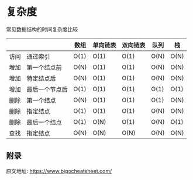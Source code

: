 # 复杂度

常见数据结构的时间复杂度比较

|      |                | 数组 | 单向链表 | 双向链表 | 队列 | 栈   |
| :--- | -------------- | ---- | -------- | -------- | ---- | ---- |
| 访问 | 通过索引       | O(1) | O(1)     | O(1)     | O(N) | O(N) |
| 增加 | 第一个结点前   | O(N) | O(1)     | O(1)     | O(N) | O(N) |
| 增加 | 特定结点后     | O(N) | O(1)     | O(1)     | O(N) | O(N) |
| 增加 | 最后一个节点后 | O(1) | O(1)     | O(1)     | O(1) | O(1) |
| 删除 | 第一个结点     | O(N) | O(1)     | O(1)     | O(1) | O(N) |
| 删除 | 指定结点       | O(1) | O(1)     | O(1)     | O(N) | O(N) |
| 删除 | 最后一个结点   | O(1) | O(N)     | O(1)     | O(N) | O(1) |
| 查找 | 指定结点       | O(N) | O(N)     | O(N)     | O(N) | O(N) |



## 附录
原文地址: https://www.bigocheatsheet.com/
